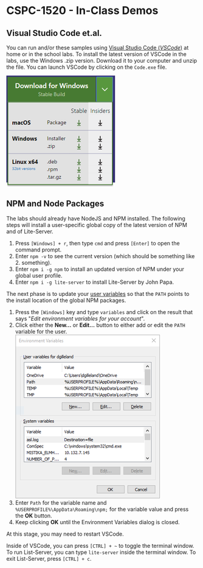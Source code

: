 # CSPC-1520 - In-Class Demos

## Visual Studio Code et.al.

You can run and/or these samples using [Visual Studio Code (*VSCode*)](http://code.visualstudio.com/) at home or in the school labs. To install the latest version of VSCode in the labs, use the Windows .zip version. Download it to your computer and unzip the file. You can launch VSCode by clicking on the `Code.exe` file.

![](Images/VSCode-Download.png)

## NPM and Node Packages

The labs should already have NodeJS and NPM installed. The following steps will install a user-specific global copy of the latest version of NPM and of Lite-Server.

1. Press `[Windows] + r`, then type `cmd` and press `[Enter]` to open the command prompt.
1. Enter `npm -v` to see the current version (which should be something like 2. something).
1. Enter `npm i -g npm` to install an updated version of NPM under your global user profile.
1. Enter `npm i -g lite-server` to install Lite-Server by John Papa.

The next phase is to update your [user variables]() so that the `PATH` points to the install location of the global NPM packages.

1. Press the `[Windows]` key and type `variables` and click on the result that says "*Edit environment variables for your account*".
1. Click either the **New...** or **Edit...** button to either add or edit the `PATH` variable for the user. ![](Images/Env.png)
1. Enter `Path` for the variable name and `%USERPROFILE%\AppData\Roaming\npm;` for the variable value and press the **OK** button.
1. Keep clicking **OK** until the Environment Variables dialog is closed.

At this stage, you may need to restart VSCode.

Inside of VSCode, you can press `[CTRL] + ~` to  toggle the terminal window. To run List-Server, you can type `lite-server` inside the terminal window. To exit List-Server, press `[CTRL] + c`.

